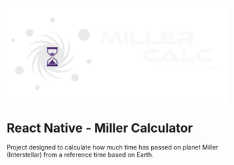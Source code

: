 ![Logo Project](https://github.com/xWeaver/MillerCalculator/blob/main/img/millerlogo.png)
# React Native - Miller Calculator
Project designed to calculate how much time has passed on planet Miller (Interstellar) from a reference time based on Earth.
